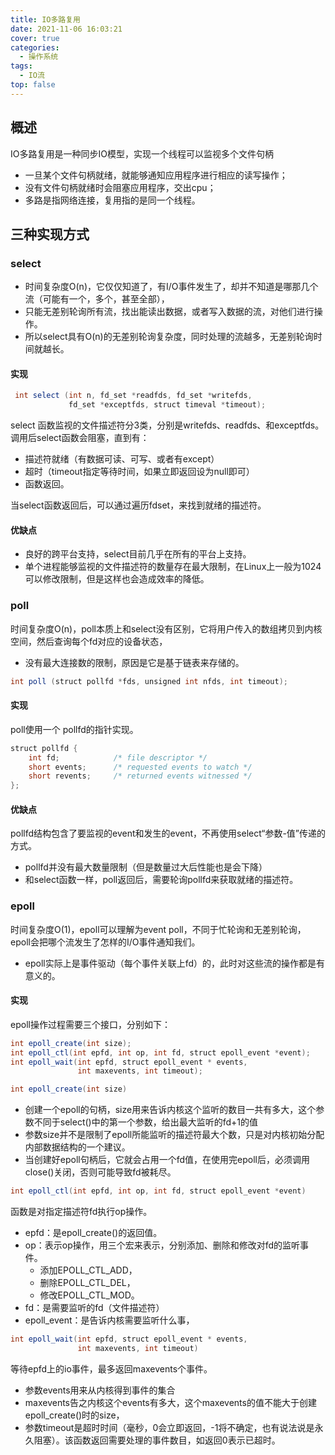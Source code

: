 ```yaml
---
title: IO多路复用
date: 2021-11-06 16:03:21
cover: true
categories:
  - 操作系统
tags: 
  - IO流
top: false
---
```


## 概述
IO多路复用是一种同步IO模型，实现一个线程可以监视多个文件句柄
- 一旦某个文件句柄就绪，就能够通知应用程序进行相应的读写操作；
- 没有文件句柄就绪时会阻塞应用程序，交出cpu；
- 多路是指网络连接，复用指的是同一个线程。

## 三种实现方式
### select
- 时间复杂度O(n)，它仅仅知道了，有I/O事件发生了，却并不知道是哪那几个流（可能有一个，多个，甚至全部），
- 只能无差别轮询所有流，找出能读出数据，或者写入数据的流，对他们进行操作。
- 所以select具有O(n)的无差别轮询复杂度，同时处理的流越多，无差别轮询时间就越长。
#### 实现
```java
 int select (int n, fd_set *readfds, fd_set *writefds, 
             fd_set *exceptfds, struct timeval *timeout);
```

select 函数监视的文件描述符分3类，分别是writefds、readfds、和exceptfds。
调用后select函数会阻塞，直到有：
- 描述符就绪（有数据可读、可写、或者有except）
- 超时（timeout指定等待时间，如果立即返回设为null即可）
- 函数返回。

当select函数返回后，可以通过遍历fdset，来找到就绪的描述符。
#### 优缺点
- 良好的跨平台支持，select目前几乎在所有的平台上支持。
- 单个进程能够监视的文件描述符的数量存在最大限制，在Linux上一般为1024可以修改限制，但是这样也会造成效率的降低。

### poll
时间复杂度O(n)，poll本质上和select没有区别，它将用户传入的数组拷贝到内核空间，然后查询每个fd对应的设备状态， 
- 没有最大连接数的限制，原因是它是基于链表来存储的。

```java
int poll (struct pollfd *fds, unsigned int nfds, int timeout);
```
#### 实现
poll使用一个 pollfd的指针实现。

```java
struct pollfd {
    int fd;            /* file descriptor */
    short events;      /* requested events to watch */
    short revents;     /* returned events witnessed */
};
```
#### 优缺点
pollfd结构包含了要监视的event和发生的event，不再使用select“参数-值”传递的方式。
- pollfd并没有最大数量限制（但是数量过大后性能也是会下降）
- 和select函数一样，poll返回后，需要轮询pollfd来获取就绪的描述符。

### epoll
时间复杂度O(1)，epoll可以理解为event poll，不同于忙轮询和无差别轮询，epoll会把哪个流发生了怎样的I/O事件通知我们。
- epoll实际上是事件驱动（每个事件关联上fd）的，此时对这些流的操作都是有意义的。

#### 实现
epoll操作过程需要三个接口，分别如下：

```java
int epoll_create(int size);
int epoll_ctl(int epfd, int op, int fd, struct epoll_event *event);
int epoll_wait(int epfd, struct epoll_event * events, 
               int maxevents, int timeout);
```


```java
int epoll_create(int size)
```

- 创建一个epoll的句柄，size用来告诉内核这个监听的数目一共有多大，这个参数不同于select()中的第一个参数，给出最大监听的fd+1的值
- 参数size并不是限制了epoll所能监听的描述符最大个数，只是对内核初始分配内部数据结构的一个建议。
- 当创建好epoll句柄后，它就会占用一个fd值，在使用完epoll后，必须调用close()关闭，否则可能导致fd被耗尽。

```java
int epoll_ctl(int epfd, int op, int fd, struct epoll_event *event)
```

函数是对指定描述符fd执行op操作。
- epfd：是epoll_create()的返回值。
- op：表示op操作，用三个宏来表示，分别添加、删除和修改对fd的监听事件。
  - 添加EPOLL_CTL_ADD，
  - 删除EPOLL_CTL_DEL，
  - 修改EPOLL_CTL_MOD。
- fd：是需要监听的fd（文件描述符）
- epoll_event：是告诉内核需要监听什么事，

```java
int epoll_wait(int epfd, struct epoll_event * events, 
               int maxevents, int timeout)
```

等待epfd上的io事件，最多返回maxevents个事件。
- 参数events用来从内核得到事件的集合
- maxevents告之内核这个events有多大，这个maxevents的值不能大于创建epoll_create()时的size，
- 参数timeout是超时时间（毫秒，0会立即返回，-1将不确定，也有说法说是永久阻塞）。该函数返回需要处理的事件数目，如返回0表示已超时。